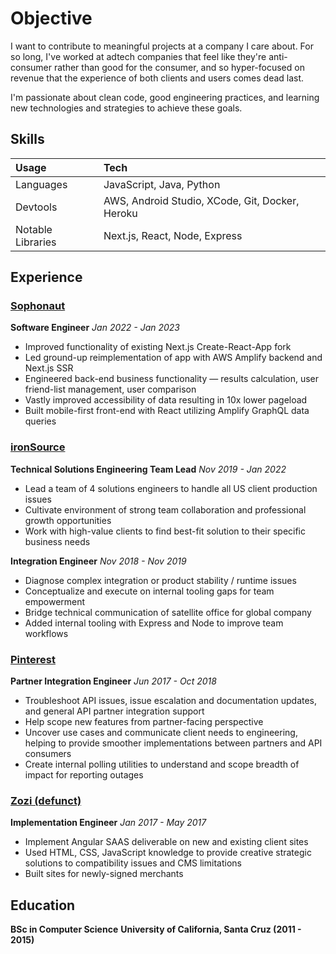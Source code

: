 # Objective

I want to contribute to meaningful projects at a company I care about. For so long, I've worked at adtech companies that feel like they're anti-consumer rather than good for the consumer, and so hyper-focused on revenue that the experience of both clients and users comes dead last.

I'm passionate about clean code, good engineering practices, and learning new technologies and strategies to achieve these goals.


## Skills 
| Usage | Tech |
| :------ | :----------------------------| 
| Languages | JavaScript, Java, Python |
| Devtools | AWS, Android Studio, XCode, Git, Docker, Heroku |
| Notable Libraries | Next.js, React, Node, Express |


## Experience
### <ins>Sophonaut</ins>
__Software Engineer__
_Jan 2022 - Jan 2023_
* Improved functionality of existing Next.js Create-React-App fork
* Led ground-up reimplementation of app with AWS Amplify backend and Next.js SSR
* Engineered back-end business functionality — results calculation, user friend-list management, user comparison
* Vastly improved accessibility of data resulting in 10x lower pageload
* Built mobile-first front-end with React utilizing Amplify GraphQL data queries

### <ins>ironSource</ins>
__Technical Solutions Engineering Team Lead__
_Nov 2019 - Jan 2022_
* Lead a team of 4 solutions engineers to handle all US client production issues
* Cultivate environment of strong team collaboration and professional growth opportunities
* Work with high-value clients to find best-fit solution to their specific business needs

__Integration Engineer__
_Nov 2018 - Nov 2019_

* Diagnose complex integration or product stability / runtime issues
* Conceptualize and execute on internal tooling gaps for team empowerment
* Bridge technical communication of satellite office for global company
* Added internal tooling with Express and Node to improve team workflows

### <ins>Pinterest</ins>

__Partner Integration Engineer__
_Jun 2017 - Oct 2018_
* Troubleshoot API issues, issue escalation and documentation updates, and general API partner integration support
* Help scope new features from partner-facing perspective
* Uncover use cases and communicate client needs to engineering, helping to provide smoother implementations between partners and API consumers
* Create internal polling utilities to understand and scope breadth of impact for reporting outages

### <ins>Zozi (defunct)</ins>

__Implementation Engineer__
_Jan 2017 - May 2017_
* Implement Angular SAAS deliverable on new and existing client sites
* Used HTML, CSS, JavaScript knowledge to provide creative strategic solutions to compatibility issues and CMS limitations
* Built sites for newly-signed merchants

## Education

__BSc in Computer Science__
__University of California, Santa Cruz (2011 - 2015)__
